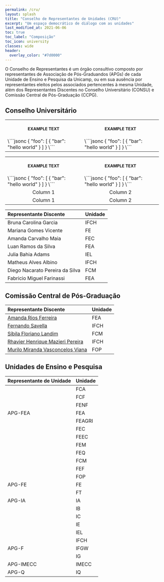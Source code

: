 ```yaml
---
permalink: /cru/
layout: splash
title: "Conselho de Representantes de Unidades (CRU)"
excerpt: "Um espaço democrático de diálogo com as unidades"
last_modified_at: 2021-06-06
toc: true
toc_label: "Composição"
toc_icon: university
classes: wide
header:
  overlay_color: "#7d0000"
---
```

<style>
table {
    width:100%;
}
</style>

O Conselho de Representantes é um órgão consultivo composto por representantes de Associação de Pós-Graduandos (APGs) de cada Unidade de Ensino e Pesquisa da Unicamp, ou em sua ausência por representantes eleitos pelos associados pertencentes à mesma Unidade, além dos Representantes Discentes no Conselho Universitário (CONSU) e Comissão Central de Pós-Graduação (CCPG).

## Conselho Universitário

<table>
<tr>
<th align="center">
<img width="441" height="1">
<p> 
<small>
EXAMPLE TEXT
</small>
</p>
</th>
<th align="center">
<img width="441" height="1">
<p> 
<small>
EXAMPLE TEXT
</small>
</p>
</th>
</tr>
<tr>
<td>
<!-- REMOVE THE BACKSLASHES -->
\```jsonc
{
  "foo": [
    {
      "bar": "hello world"
    }
  ]
}
\```
  
</td>
<td>
<!-- REMOVE THE BACKSLASHES -->
\```jsonc
{
  "foo": [
    {
      "bar": "hello world"
    }
  ]
}
\```
  
</td>
</tr><table>
<tr>
<th align="center">
<img width="441" height="1">
<p> 
<small>
EXAMPLE TEXT
</small>
</p>
</th>
<th align="center">
<img width="441" height="1">
<p> 
<small>
EXAMPLE TEXT
</small>
</p>
</th>
</tr>
<tr>
<td>
<!-- REMOVE THE BACKSLASHES -->
\```jsonc
{
  "foo": [
    {
      "bar": "hello world"
    }
  ]
}
\```
  
</td>
<td>
<!-- REMOVE THE BACKSLASHES -->
\```jsonc
{
  "foo": [
    {
      "bar": "hello world"
    }
  ]
}
\```
  
</td>
</tr>
<tr>
<td align="center">
Column 1
</td>
<td align="center">
Column 2
</td>
</tr>
<tr>
<td align="center">
Column 1
</td>
<td align="center">
Column 2
</td>
</tr>


| Representante Discente          | Unidade |
| :-------------------------------- | :-------- |
| Bruna Carolina Garcia           | IFCH    |
| Mariana Gomes Vicente           | FE      |
| Amanda Carvalho Maia            | FEC     |
| Luan Ramos da Silva             | FEA     |
| Julia Bahia Adams               | IEL     |
| Matheus Alves Albino            | IFCH    |
| Diego Nacarato Pereira da Silva | FCM     |
| Fabricio Miguel Farinassi       | FEA     |

## Comissão Central de Pós-Graduação


| Representante Discente                                             | Unidade |
| :------------------------------------------------------------------- | :-------- |
| [Amanda Rios Ferreira](mailto:a163601@dac.unicamp.br)              | FEA     |
| [Fernando Savella](mailto:f167551@dac.unicamp.br)                  | IFCH    |
| [Síbila Floriano Landim ](mailto:s161166@dac.unicamp.br)          | FCM     |
| [Rhavier Henrique Mazieri Pereira](mailto:r264274@dac.unicamp.br)  | IFCH    |
| [Murilo Miranda Vasconcelos Viana ](mailto:m229440@dac.unicamp.br) | FOP     |

## Unidades de Ensino e Pesquisa


| Representante de Unidade | Unidade |
| -------------------------- | --------- |
|                          | FCA     |
|                          | FCF     |
|                          | FENF    |
| APG-FEA                  | FEA     |
|                          | FEAGRI  |
|                          | FEC     |
|                          | FEEC    |
|                          | FEM     |
|                          | FEQ     |
|                          | FCM     |
|                          | FEF     |
|                          | FOP     |
| APG-FE                   | FE      |
|                          | FT      |
| APG-IA                   | IA      |
|                          | IB      |
|                          | IC      |
|                          | IE      |
|                          | IEL     |
|                          | IFCH    |
| APG-F                    | IFGW    |
|                          | IG      |
| APG-IMECC                | IMECC   |
| APG-Q                    | IQ      |
